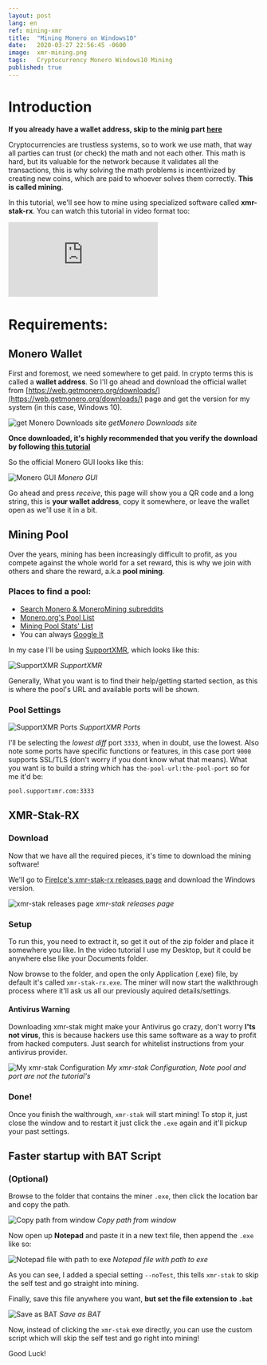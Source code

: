 ```yaml
---
layout: post
lang: en
ref: mining-xmr
title:  "Mining Monero on Windows10"
date:   2020-03-27 22:56:45 -0600
image:  xmr-mining.png
tags:   Cryptocurrency Monero Windows10 Mining 
published: true
---
```


# Introduction

**If you already have a wallet address, skip to the minig part [here](#XMR-Stak-RX)**

Cryptocurrencies are trustless systems, so to work we use math, that way all parties can trust (or check) the math and not each other. This math is hard, but its valuable for the network because it validates all the transactions, this is why solving the math problems is incentivized by creating new coins, which are paid to whoever solves them correctly. **This is called mining**.

In this tutorial, we'll see how to mine using specialized software called **xmr-stak-rx**. You can watch this tutorial in video format too:

<iframe src="https://www.youtube.com/embed/VYPzgN269zw" frameborder="0" allowfullscreen></iframe>

# Requirements:

## Monero Wallet

First and foremost, we need somewhere to get paid. In crypto terms this is called a **wallet address**. So I'll go ahead and download the official wallet from [https://web.getmonero.org/downloads/](https://web.getmonero.org/downloads/) page and get the version for my system (in this case, Windows 10).

![get Monero Downloads site](/images/monero-downloads.png)
*getMonero Downloads site*

**Once downloaded, it's highly recommended that you verify the download by following [this tutorial](https://getmonero.org/resources/user-guides/verification-windows-beginner.html)**

So the official Monero GUI looks like this:

![Monero GUI](/images/monero-gui.png)
*Monero GUI*

Go ahead and press *receive*, this page will show you a QR code and a long string, this is **your wallet address**, copy it somewhere, or leave the wallet open as we'll use it in a bit.

## Mining Pool

Over the years, mining has been increasingly difficult to profit, as you compete against the whole world for a set reward, this is why we join with others and share the reward, a.k.a **pool mining**.

### Places to find a pool:

* [Search Monero & MoneroMining subreddits](https://www.reddit.com/r/MoneroMining/search?q=new%20pool&restrict_sr=1)
* [Monero.org's Pool List](https://monero.org/services/mining-pools/)
* [Mining Pool Stats' List](https://miningpoolstats.stream/monero)
* You can always [Google It](https://www.google.com/search?hl=en&q=monero%20pools)

In my case I'll be using [SupportXMR](https://supportxmr.com), which looks like this:

![SupportXMR](/images/supportxmr.png)
*SupportXMR*

Generally, What you want is to find their help/getting started section, as this is where the pool's URL and available ports will be shown.

### Pool Settings

![SupportXMR Ports](/images/supportxmr-ports.png)
*SupportXMR Ports*

I'll be selecting the _lowest diff_ port `3333`, when in doubt, use the lowest. Also note some ports have specific functions or features, in this case port `9000` supports SSL/TLS (don't worry if you dont know what that means). What you want is to build a string which has `the-pool-url:the-pool-port` so for me it'd be:

```
pool.supportxmr.com:3333
```

## XMR-Stak-RX

### Download

Now that we have all the required pieces, it's time to download the mining software!

We'll go to [FireIce's xmr-stak-rx releases page](https://github.com/fireice-uk/xmr-stak/releases) and download the Windows version.

![xmr-stak releases page](/images/xmrstak-releases.png)
*xmr-stak releases page*

### Setup

To run this, you need to extract it, so get it out of the zip folder and place it somewhere you like. In the video tutorial I use my Desktop, but it could be anywhere else like your Documents folder. 

Now browse to the folder, and open the only Application (.exe) file, by default it's called `xmr-stak-rx.exe`. The miner will now start the walkthrough process where it'll ask us all our previously aquired details/settings.

#### Antivirus Warning

Downloading xmr-stak might make your Antivirus go crazy, don't worry **I'ts not virus**, this is because hackers use this same software as a way to profit from hacked computers. Just search for whitelist instructions from your antivirus provider.


![My xmr-stak Configuration](/images/xmr-setup.png)
*My xmr-stak Configuration, Note pool and port are not the tutorial's*

### Done!

Once you finish the walthrough, `xmr-stak` will start mining! To stop it, just close the window and to restart it just click the `.exe` again and it'll pickup your past settings.

## Faster startup with BAT Script
### (Optional)

Browse to the folder that contains the miner `.exe`, then click the location bar and copy the path.

![Copy path from window](/images/xmr-path.png)
*Copy path from window*

Now open up **Notepad** and paste it in a new text file, then append the `.exe` like so:

![Notepad file with path to exe](/images/xmr-bat.png)
*Notepad file with path to exe*

As you can see, I added a special setting `--noTest`, this tells `xmr-stak` to skip the self test and go straight into mining.

Finally, save this file anywhere you want, **but set the file extension to `.bat`**

![Save as BAT](/images/saveasbat.png)
*Save as BAT*

Now, instead of clicking the `xmr-stak` exe directly, you can use the custom script which will skip the self test and go right into mining!

Good Luck!

